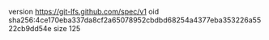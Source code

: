 version https://git-lfs.github.com/spec/v1
oid sha256:4ce170eba337da8cf2a65078952cbdbd68254a4377eba353226a5522cb9dd54e
size 125
